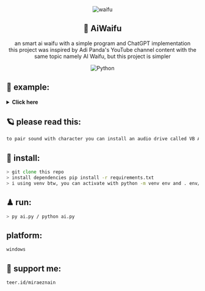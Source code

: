 <div align="center">

![waifu](https://user-images.githubusercontent.com/86060881/224974085-f92ff75f-b03c-47ff-9f9f-9a75d6165711.png)

<h2>🧩 AiWaifu</h2>
an smart ai waifu with a simple program and ChatGPT implementation<br> this project was inspired by Adi Panda's YouTube channel content with the same topic namely AI Waifu, but this project is simpler <br>
 
![Python](https://img.shields.io/badge/python-3670A0?style=plastic&logo=python&logoColor=ffdd54)
</div>

## 🚀 example:
<details>
<summary><b>Click here</b></summary> 
using vtubestudio software as a character intermediary
 
![ss](https://user-images.githubusercontent.com/86060881/224975752-77f6dc1a-a7ae-4bdc-b90e-daac24fe5d55.png)

</details>

## 🪐 please read this:
```zsh
to pair sound with character you can install an audio drive called VB Audio and dont forget to add openai api key
```

## 🎯 install:
```zsh
> git clone this repo
> install dependencies pip install -r requirements.txt
> i using venv btw, you can activate with python -m venv env and . env/Scripts/activate
```

## ♟ run:
```zsh
> py ai.py / python ai.py
```

## platform:
```zsh
windows
```

## 🌌 support me:
```zsh
teer.id/miraeznain
```
